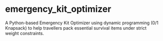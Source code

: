 # emergency_kit_optimizer
A Python-based Emergency Kit Optimizer using dynamic programming (0/1 Knapsack) to help travellers pack essential survival items under strict weight constraints.
